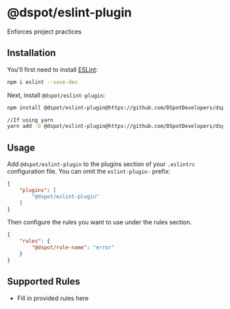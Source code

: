 # @dspot/eslint-plugin

Enforces project practices

## Installation

You'll first need to install [ESLint](https://eslint.org/):

```sh
npm i eslint --save-dev
```

Next, install `@dspot/eslint-plugin`:

```sh
npm install @dspot/eslint-plugin@https://github.com/DSpotDevelopers/dspot-eslint-plugin --save-dev

//If using yarn
yarn add -D @dspot/eslint-plugin@https://github.com/DSpotDevelopers/dspot-eslint-plugin
```

## Usage

Add `@dspot/eslint-plugin` to the plugins section of your `.eslintrc` configuration file. You can omit the `eslint-plugin-` prefix:

```json
{
    "plugins": [
        "@dspot/eslint-plugin"
    ]
}
```


Then configure the rules you want to use under the rules section.

```json
{
    "rules": {
        "@dspot/rule-name": "error"
    }
}
```

## Supported Rules

* Fill in provided rules here


